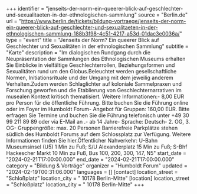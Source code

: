 +++
identifier = "jenseits-der-norm-ein-queerer-blick-auf-geschlechter-und-sexualitaeten-in-der-ethnologischen-sammlung"
source = "Berlin.de"
url = "https://www.berlin.de/tickets/bildung-vortraege/jenseits-der-norm-ein-queerer-blick-auf-geschlechter-und-sexualitaeten-in-der-ethnologischen-sammlung-188b3f98-4c51-4217-a53d-01dac3e0036a/"
type = "event"
title = "Jenseits der Norm? Ein queerer Blick auf Geschlechter und Sexualitäten in der ethnologischen Sammlung"
subtitle = "Karte"
description = "Im dialogischen Rundgang durch die Neupräsentation der Sammlungen des Ethnologischen Museums erhalten Sie Einblicke in vielfältige Geschlechterrollen, Beziehungsformen und Sexualitäten rund um den Globus.Beleuchtet werden gesellschaftliche Normen, Initiationsrituale und der Umgang mit dem jeweilig anderem Verhalten.Zudem werden Schlaglichter auf koloniale Sammelpraxen und Forschung geworfen und die Etablierung von Geschlechternarrativen im musealen Kontext kritisch thematisiert. Weitere Informationen:- 8,00 EUR pro Person für die öffentliche Führung. Bitte buchen Sie die Führung online oder im Foyer im Humboldt Forum- Angebot für Gruppen: 160,00 EUR. Bitte erfragen Sie Termine und buchen Sie die Führung telefonisch unter +49 30 99 211 89 89 oder via E-Mail an .- ab 14 Jahre- Sprache: Deutsch- 2. OG, 3. OG- Gruppengröße: max. 20 Personen Barrierefreie Parkplätze stehen südlich des Humboldt Forums auf dem Schlossplatz zur Verfügung. Weitere Informationen finden Sie hier.Öffentlicher Nahverkehr: U-Bahn Museumsinsel (U5) 1 Min zu Fuß; S/U Alexanderplatz 15 Min zu Fuß; S-Bhf Hackescher Markt 10 Min zu Fuß, Bus 100, 200, 300, 147, N5"
start_date = "2024-02-21T17:00:00.000"
end_date = "2024-02-21T17:00:00.000"
category = "Bildung & Vorträge"
organizer = "Humboldt Forum"
updated = "2024-02-19T00:31:06.000"
languages = []
[contact]
location_street = "Schloßplatz"
location_city = " 10178 Berlin-Mitte"
[location]
location_street = "Schloßplatz"
location_city = " 10178 Berlin-Mitte"
+++